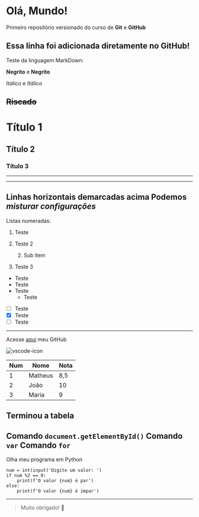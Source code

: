 # Olá, Mundo!
Primeiro repositório versionado do curso de **Git** e **GitHub**

Essa linha foi adicionada diretamente no GitHub!
---
Teste da linguagem MarkDown:

**Negrito** e __Negrito__

*Itálico* e _Itálico_

~~Riscado~~ 
---
# Título 1

## Título 2

### Título 3 

---
***
Linhas horizontais demarcadas acima
Podemos __*misturar configurações*__
---
Listas numeradas:

1. Teste
1. Teste 2
   
   2. Sub ítem
3. Teste 3

* Teste
* Teste
* Teste
   * Teste 

- [ ] Teste
- [x] Teste
- [ ] Teste
---
Acesse [aqui](https://github.com/matheusBraga10) meu GitHub

![vscode-icon](https://user-images.githubusercontent.com/111787756/210913692-1d8a21fe-a8d5-465f-a085-c211b3543616.png)

Num | Nome | Nota
---|---|---
1| Matheus | 8,5
2 | João | 10
3 | Maria | 9

Terminou a tabela
---
Comando `document.getElementById()`
Comando `var`
Comando `for`
---
Olha meu programa em Python

```
num = int(input('Digite um valor: ')
if num %2 == 0:
    print(f'O valor {num} é par')
else:
    print(f'O valor {num} é impar')
```
---
> Muito obrigado! 🖖

